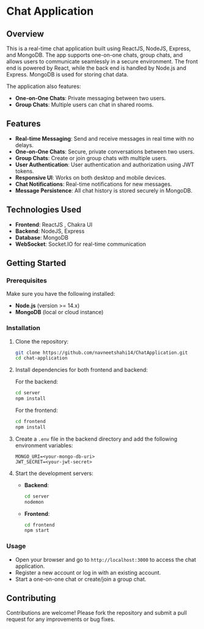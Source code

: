
# Chat Application

## Overview
This is a real-time chat application built using ReactJS, NodeJS, Express, and MongoDB. The app supports one-on-one chats, group chats, and allows users to communicate seamlessly in a secure environment. The front end is powered by React, while the back end is handled by Node.js and Express. MongoDB is used for storing chat data. 

The application also features:
- **One-on-One Chats**: Private messaging between two users.
- **Group Chats**: Multiple users can chat in shared rooms.

## Features
- **Real-time Messaging**: Send and receive messages in real time with no delays.
- **One-on-One Chats**: Secure, private conversations between two users.
- **Group Chats**: Create or join group chats with multiple users.
- **User Authentication**: User authentication and authorization using JWT tokens.
- **Responsive UI**: Works on both desktop and mobile devices.
- **Chat Notifications**: Real-time notifications for new messages.
- **Message Persistence**: All chat history is stored securely in MongoDB.

## Technologies Used
- **Frontend**: ReactJS , Chakra UI
- **Backend**: NodeJS, Express
- **Database**: MongoDB
- **WebSocket**: Socket.IO for real-time communication

## Getting Started

### Prerequisites
Make sure you have the following installed:
- **Node.js** (version >= 14.x)
- **MongoDB** (local or cloud instance)

### Installation

1. Clone the repository:
   ```bash
   git clone https://github.com/navneetshahi14/ChatApplication.git
   cd chat-application
   ```

2. Install dependencies for both frontend and backend:

   For the backend:
   ```bash
   cd server
   npm install
   ```

   For the frontend:
   ```bash
   cd frontend
   npm install
   ```

3. Create a `.env` file in the backend directory and add the following environment variables:
   ```env
   MONGO_URI=<your-mongo-db-uri>
   JWT_SECRET=<your-jwt-secret>
   ```

4. Start the development servers:
   - **Backend**: 
     ```bash
     cd server
     nodemon
     ```

   - **Frontend**: 
     ```bash
     cd frontend
     npm start
     ```

### Usage
- Open your browser and go to `http://localhost:3000` to access the chat application.
- Register a new account or log in with an existing account.
- Start a one-on-one chat or create/join a group chat.

## Contributing
Contributions are welcome! Please fork the repository and submit a pull request for any improvements or bug fixes.


